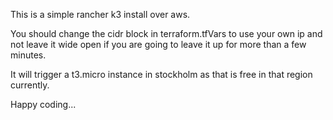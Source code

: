 This is a simple rancher k3 install over aws.

You should change the cidr block in terraform.tfVars to use your own ip and not leave it wide open if you are going to leave it up for more than a few minutes.

It will trigger a t3.micro instance in stockholm as that is free in that region currently.

Happy coding...